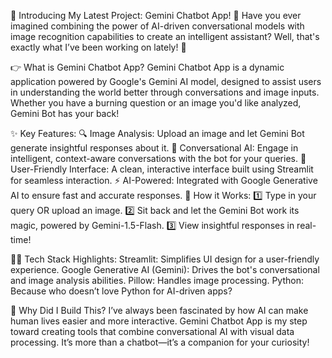 🌟 Introducing My Latest Project: Gemini Chatbot App! 🌟
Have you ever imagined combining the power of AI-driven 
conversational models with image recognition capabilities
to create an intelligent assistant? Well,
that's exactly what I’ve been working on lately! 🚀

👉 What is Gemini Chatbot App?
Gemini Chatbot App is a dynamic application powered by Google's Gemini AI model,
designed to assist users in understanding the world better through conversations
and image inputs. Whether you have a burning question or 
an image you'd like analyzed, Gemini Bot has your back!

✨ Key Features:
🔍 Image Analysis: Upload an image and let Gemini Bot generate insightful responses about it.
💬 Conversational AI: Engage in intelligent, context-aware conversations with the bot for your queries.
🤝 User-Friendly Interface: A clean, interactive interface built using Streamlit for seamless interaction.
⚡ AI-Powered: Integrated with Google Generative AI to ensure fast and accurate responses.
🎨 How it Works:
1️⃣ Type in your query OR upload an image.
2️⃣ Sit back and let the Gemini Bot work its magic, powered by Gemini-1.5-Flash.
3️⃣ View insightful responses in real-time!


👩‍💻 Tech Stack Highlights:
Streamlit: Simplifies UI design for a user-friendly experience.
Google Generative AI (Gemini): Drives the bot's conversational and image analysis abilities.
Pillow: Handles image processing.
Python: Because who doesn’t love Python for AI-driven apps?

🤔 Why Did I Build This?
I’ve always been fascinated by how AI 
can make human lives easier and more interactive.
Gemini Chatbot App is my step toward creating tools 
that combine conversational AI with visual data processing.
It’s more than a chatbot—it’s a companion for your curiosity!
